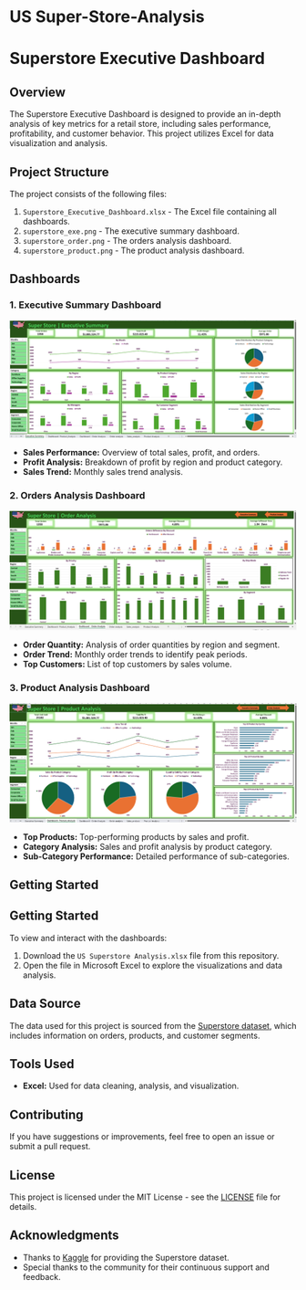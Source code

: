 #  US Super-Store-Analysis

# Superstore Executive Dashboard

## Overview
The Superstore Executive Dashboard is designed to provide an in-depth analysis of key metrics for a retail store, including sales performance, profitability, and customer behavior. This project utilizes Excel for data visualization and analysis.

## Project Structure
The project consists of the following files:
1. `Superstore_Executive_Dashboard.xlsx` - The Excel file containing all dashboards.
2. `superstore_exe.png` - The executive summary dashboard.
3. `superstore_order.png` - The orders analysis dashboard.
4. `superstore_product.png` - The product analysis dashboard.

## Dashboards
### 1. Executive Summary Dashboard
![Executive Summary](https://github.com/DaAlokSingh/Super-Store-Analysis/blob/main/superstore_exe.png)
- **Sales Performance:** Overview of total sales, profit, and orders.
- **Profit Analysis:** Breakdown of profit by region and product category.
- **Sales Trend:** Monthly sales trend analysis.

### 2. Orders Analysis Dashboard
![Orders Analysis](https://github.com/DaAlokSingh/Super-Store-Analysis/blob/main/superstore_order.png)
- **Order Quantity:** Analysis of order quantities by region and segment.
- **Order Trend:** Monthly order trends to identify peak periods.
- **Top Customers:** List of top customers by sales volume.

### 3. Product Analysis Dashboard
![Product Analysis](https://github.com/DaAlokSingh/Super-Store-Analysis/blob/main/superstore_product.png)
- **Top Products:** Top-performing products by sales and profit.
- **Category Analysis:** Sales and profit analysis by product category.
- **Sub-Category Performance:** Detailed performance of sub-categories.

## Getting Started
## Getting Started
To view and interact with the dashboards:
1. Download the `US Superstore Analysis.xlsx` file from this repository.
2. Open the file in Microsoft Excel to explore the visualizations and data analysis.
## Data Source
The data used for this project is sourced from the [Superstore dataset](path/to/dataset), which includes information on orders, products, and customer segments.

## Tools Used
- **Excel:** Used for data cleaning, analysis, and visualization.

## Contributing
If you have suggestions or improvements, feel free to open an issue or submit a pull request.

## License
This project is licensed under the MIT License - see the [LICENSE](LICENSE) file for details.

## Acknowledgments
- Thanks to [Kaggle](https://www.kaggle.com/) for providing the Superstore dataset.
- Special thanks to the community for their continuous support and feedback.

